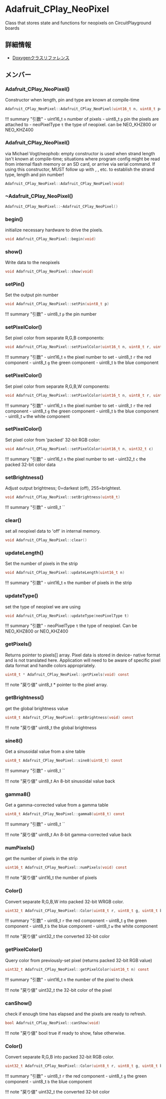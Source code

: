 # Adafruit_CPlay_NeoPixel

Class that stores state and functions for neopixels on CircuitPlayground boards 

## 詳細情報

- [Doxygenクラスリファレンス](https://lang-ship.com/reference/Arduino/1.8.9/class_adafruit___c_play___neo_pixel.html)

## メンバー

### Adafruit_CPlay_NeoPixel()
Constructor when length, pin and type are known at compile-time


```c
Adafruit_CPlay_NeoPixel::Adafruit_CPlay_NeoPixel(uint16_t n, uint8_t p=17, neoPixelType t=NEO_GRB+NEO_KHZ800)
```

!!! summary "引数"
	- uint16_t `n` number of pixels 
	- uint8_t `p` pin the pixels are attached to 
	- neoPixelType `t` the type of neopixel. can be NEO_KHZ800 or NEO_KHZ400 



### Adafruit_CPlay_NeoPixel()
via Michael Vogt/neophob: empty constructor is used when strand length isn't known at compile-time; situations where program config might be read from internal flash memory or an SD card, or arrive via serial command. If using this constructor, MUST follow up with , , etc. to establish the strand type, length and pin number!


```c
Adafruit_CPlay_NeoPixel::Adafruit_CPlay_NeoPixel(void)
```



### ~Adafruit_CPlay_NeoPixel()



```c
Adafruit_CPlay_NeoPixel::~Adafruit_CPlay_NeoPixel()
```



### begin()
initialize necessary hardware to drive the pixels.


```c
void Adafruit_CPlay_NeoPixel::begin(void)
```



### show()
Write data to the neopixels



```c
void Adafruit_CPlay_NeoPixel::show(void)
```



### setPin()
Set the output pin number


```c
void Adafruit_CPlay_NeoPixel::setPin(uint8_t p)
```

!!! summary "引数"
	- uint8_t `p` the pin number 



### setPixelColor()
Set pixel color from separate R,G,B components:


```c
void Adafruit_CPlay_NeoPixel::setPixelColor(uint16_t n, uint8_t r, uint8_t g, uint8_t b)
```

!!! summary "引数"
	- uint16_t `n` the pixel number to set 
	- uint8_t `r` the red component 
	- uint8_t `g` the green component 
	- uint8_t `b` the blue component 



### setPixelColor()
Set pixel color from separate R,G,B,W components:


```c
void Adafruit_CPlay_NeoPixel::setPixelColor(uint16_t n, uint8_t r, uint8_t g, uint8_t b, uint8_t w)
```

!!! summary "引数"
	- uint16_t `n` the pixel number to set 
	- uint8_t `r` the red component 
	- uint8_t `g` the green component 
	- uint8_t `b` the blue component 
	- uint8_t `w` the white component 



### setPixelColor()
Set pixel color from 'packed' 32-bit RGB color:


```c
void Adafruit_CPlay_NeoPixel::setPixelColor(uint16_t n, uint32_t c)
```

!!! summary "引数"
	- uint16_t `n` the pixel number to set 
	- uint32_t `c` the packed 32-bit color data 



### setBrightness()
Adjust output brightness; 0=darkest (off), 255=brightest.


```c
void Adafruit_CPlay_NeoPixel::setBrightness(uint8_t)
```

!!! summary "引数"
	- uint8_t `` 



### clear()
set all neopixel data to 'off' in internal memory.



```c
void Adafruit_CPlay_NeoPixel::clear()
```



### updateLength()
Set the number of pixels in the strip


```c
void Adafruit_CPlay_NeoPixel::updateLength(uint16_t n)
```

!!! summary "引数"
	- uint16_t `n` the number of pixels in the strip 



### updateType()
set the type of neopixel we are using


```c
void Adafruit_CPlay_NeoPixel::updateType(neoPixelType t)
```

!!! summary "引数"
	- neoPixelType `t` the type of neopixel. Can be NEO_KHZ800 or NEO_KHZ400 



### getPixels()
Returns pointer to pixels[] array. Pixel data is stored in device- native format and is not translated here. Application will need to be aware of specific pixel data format and handle colors appropriately.



```c
uint8_t * Adafruit_CPlay_NeoPixel::getPixels(void) const
```

!!! note "戻り値"
	uint8_t * pointer to the pixel array. 



### getBrightness()
get the global brightness value



```c
uint8_t Adafruit_CPlay_NeoPixel::getBrightness(void) const
```

!!! note "戻り値"
	uint8_t the global brightness 



### sine8()
Get a sinusoidal value from a sine table


```c
uint8_t Adafruit_CPlay_NeoPixel::sine8(uint8_t) const
```

!!! summary "引数"
	- uint8_t `` 

!!! note "戻り値"
	uint8_t An 8-bit sinusoidal value back 



### gamma8()
Get a gamma-corrected value from a gamma table


```c
uint8_t Adafruit_CPlay_NeoPixel::gamma8(uint8_t) const
```

!!! summary "引数"
	- uint8_t `` 

!!! note "戻り値"
	uint8_t An 8-bit gamma-corrected value back 



### numPixels()
get the number of pixels in the strip



```c
uint16_t Adafruit_CPlay_NeoPixel::numPixels(void) const
```

!!! note "戻り値"
	uint16_t the number of pixels 



### Color()
Convert separate R,G,B,W into packed 32-bit WRGB color.


```c
uint32_t Adafruit_CPlay_NeoPixel::Color(uint8_t r, uint8_t g, uint8_t b, uint8_t w)
```

!!! summary "引数"
	- uint8_t `r` the red component 
	- uint8_t `g` the green component 
	- uint8_t `b` the blue component 
	- uint8_t `w` the white component 

!!! note "戻り値"
	uint32_t the converted 32-bit color



### getPixelColor()
Query color from previously-set pixel (returns packed 32-bit RGB value)


```c
uint32_t Adafruit_CPlay_NeoPixel::getPixelColor(uint16_t n) const
```

!!! summary "引数"
	- uint16_t `n` the number of the pixel to check 

!!! note "戻り値"
	uint32_t the 32-bit color of the pixel



### canShow()
check if enough time has elapsed and the pixels are ready to refresh.



```c
bool Adafruit_CPlay_NeoPixel::canShow(void)
```

!!! note "戻り値"
	bool true if ready to show, false otherwise. 



### Color()
Convert separate R,G,B into packed 32-bit RGB color.


```c
uint32_t Adafruit_CPlay_NeoPixel::Color(uint8_t r, uint8_t g, uint8_t b)
```

!!! summary "引数"
	- uint8_t `r` the red component 
	- uint8_t `g` the green component 
	- uint8_t `b` the blue component 

!!! note "戻り値"
	uint32_t the converted 32-bit color



